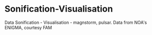 # Sonification-Visualisation
Data Sonification - Visualisation - magnstorm, pulsar. Data from NOA's ENIGMA, courtesy FAM
